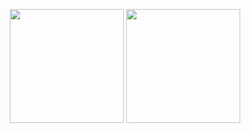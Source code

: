 <p align="center">
  <div align="center">
    <img height=200 align="center" src="https://github-readme-stats.vercel.app/api?username=syntax-tm&include_all_commits=true&show_icons=true&theme=dark&rank_icon=github&cache_seconds=86400&border_radius=2&border_color=e4e2e233"></img>
    <img height=200 align="center" src="https://github-readme-stats.vercel.app/api/top-langs?username=syntax-tm&layout=compact&langs_count=8&card_width=320&hide=visual%20basic%20.net,xslt,css&theme=dark&cache_seconds=86400&border_radius=2&border_color=e4e2e233"></img>
  </a>
</p>
